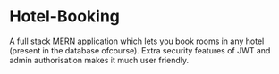 # Hotel-Booking
A full stack MERN application which lets you book rooms in any hotel (present in the database ofcourse).
Extra security features of JWT and admin authorisation makes it much user friendly.
